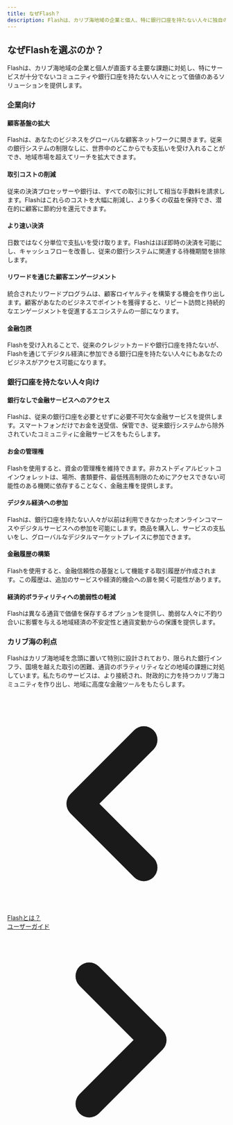 ```yaml
---
title: なぜFlash？
description: Flashは、カリブ海地域の企業と個人、特に銀行口座を持たない人々に独自の利点を提供します。
---
```


## なぜFlashを選ぶのか？

Flashは、カリブ海地域の企業と個人が直面する主要な課題に対処し、特にサービスが十分でないコミュニティや銀行口座を持たない人々にとって価値のあるソリューションを提供します。

### 企業向け

#### 顧客基盤の拡大

Flashは、あなたのビジネスをグローバルな顧客ネットワークに開きます。従来の銀行システムの制限なしに、世界中のどこからでも支払いを受け入れることができ、地域市場を超えてリーチを拡大できます。

#### 取引コストの削減

従来の決済プロセッサーや銀行は、すべての取引に対して相当な手数料を請求します。Flashはこれらのコストを大幅に削減し、より多くの収益を保持でき、潜在的に顧客に節約分を還元できます。

#### より速い決済

日数ではなく分単位で支払いを受け取ります。Flashはほぼ即時の決済を可能にし、キャッシュフローを改善し、従来の銀行システムに関連する待機期間を排除します。

#### リワードを通じた顧客エンゲージメント

統合されたリワードプログラムは、顧客ロイヤルティを構築する機会を作り出します。顧客があなたのビジネスでポイントを獲得すると、リピート訪問と持続的なエンゲージメントを促進するエコシステムの一部になります。

#### 金融包摂

Flashを受け入れることで、従来のクレジットカードや銀行口座を持たないが、Flashを通じてデジタル経済に参加できる銀行口座を持たない人々にもあなたのビジネスがアクセス可能になります。

### 銀行口座を持たない人々向け

#### 銀行なしで金融サービスへのアクセス

Flashは、従来の銀行口座を必要とせずに必要不可欠な金融サービスを提供します。スマートフォンだけでお金を送受信、保管でき、従来銀行システムから除外されていたコミュニティに金融サービスをもたらします。

#### お金の管理権

Flashを使用すると、資金の管理権を維持できます。非カストディアルビットコインウォレットは、場所、書類要件、最低残高制限のためにアクセスできない可能性のある機関に依存することなく、金融主権を提供します。

#### デジタル経済への参加

Flashは、銀行口座を持たない人々が以前は利用できなかったオンラインコマースやデジタルサービスへの参加を可能にします。商品を購入し、サービスの支払いをし、グローバルなデジタルマーケットプレイスに参加できます。

#### 金融履歴の構築

Flashを使用すると、金融信頼性の基盤として機能する取引履歴が作成されます。この履歴は、追加のサービスや経済的機会への扉を開く可能性があります。

#### 経済的ボラティリティへの脆弱性の軽減

Flashは異なる通貨で価値を保存するオプションを提供し、脆弱な人々に不釣り合いに影響を与える地域経済の不安定性と通貨変動からの保護を提供します。

### カリブ海の利点

Flashはカリブ海地域を念頭に置いて特別に設計されており、限られた銀行インフラ、国境を越えた取引の困難、通貨のボラティリティなどの地域の課題に対処しています。私たちのサービスは、より接続され、財政的に力を持つカリブ海コミュニティを作り出し、地域に高度な金融ツールをもたらします。

<!-- Navigation links -->
<div class="flex justify-between items-center mt-8 pt-4 border-t border-zinc-200 dark:border-zinc-700">
  <div class="w-1/3 text-left">
    <a href="what-is-flash" class="inline-flex items-center bg-purple-600 hover:bg-purple-700 text-white rounded-md transition-colors px-4 py-2 text-sm font-medium shadow-sm hover:shadow-md">
      <svg xmlns="http://www.w3.org/2000/svg" class="h-6 w-6 mr-2" fill="none" viewBox="0 0 24 24" stroke="currentColor">
        <path stroke-linecap="round" stroke-linejoin="round" stroke-width="3" d="M15 19l-7-7 7-7" />
      </svg>
      Flashとは？
    </a>
  </div>
  <div class="w-1/3 text-center">
    <!-- Optional center content -->
  </div>
  <div class="w-1/3 text-right">
    <a href="user-guides" class="inline-flex items-center bg-purple-600 hover:bg-purple-700 text-white rounded-md transition-colors px-4 py-2 text-sm font-medium shadow-sm hover:shadow-md">
      ユーザーガイド
      <svg xmlns="http://www.w3.org/2000/svg" class="h-6 w-6 ml-2" fill="none" viewBox="0 0 24 24" stroke="currentColor">
        <path stroke-linecap="round" stroke-linejoin="round" stroke-width="3" d="M9 5l7 7-7 7" />
      </svg>
    </a>
  </div>
</div>